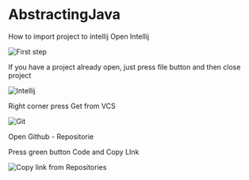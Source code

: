 # AbstractingJava
How to import project to intellij
Open Intellij

![First step](https://github.com/victorstef21/AbstractingJava/assets/122342928/dd40a5d9-56dd-4ed3-80f6-e3b716dc4996)

If you have a project already open, just press file button and then close project


![Intellij](https://github.com/victorstef21/AbstractingJava/assets/122342928/eef01aff-32ab-49a5-a2ae-7c353c21cf1d)

Right corner press Get from VCS

![Git](https://github.com/victorstef21/AbstractingJava/assets/122342928/bb618094-8816-480b-933c-2c006b9dbb44)

Open Github - Repositorie

Press green button Code and Copy LInk

![Copy link from Repositories](https://github.com/victorstef21/AbstractingJava/assets/122342928/cabe8684-823a-490e-a654-2a199f832b2e)
